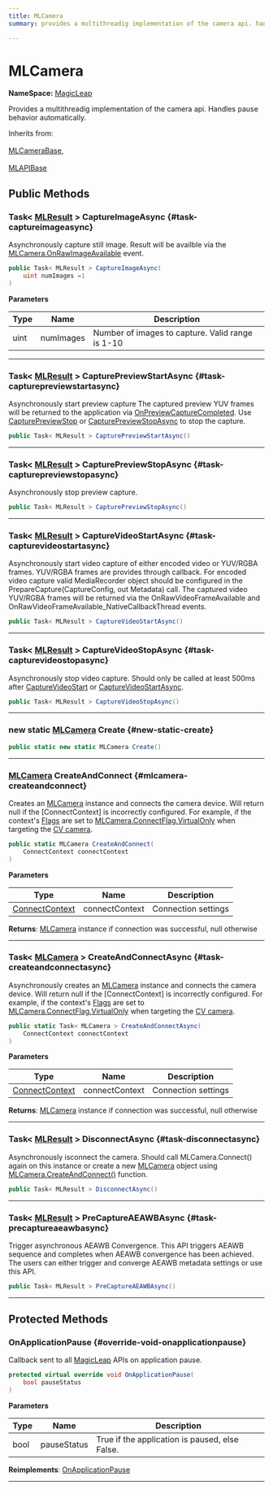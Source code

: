 ```yaml
---
title: MLCamera
summary: provides a multithreadig implementation of the camera api. handles pause behavior automatically. 

---
```


# MLCamera



**NameSpace:** 
[MagicLeap](/versioned_docs/version-22-Mar-2023/unity-api/api/UnityEngine.XR.MagicLeap/UnityEngine.XR.MagicLeap.md) 


Provides a multithreadig implementation of the camera api. Handles pause behavior automatically.   


Inherits from: <br></br>[MLCameraBase](/versioned_docs/version-22-Mar-2023/unity-api/api/UnityEngine.XR.MagicLeap/MLCameraBase/UnityEngine.XR.MagicLeap.MLCameraBase.md),<br></br>[MLAPIBase](/versioned_docs/version-22-Mar-2023/unity-api/api/UnityEngine.XR.MagicLeap/UnityEngine.XR.MagicLeap.MLAPIBase.md)




## Public Methods

### Task&lt; [MLResult](/versioned_docs/version-22-Mar-2023/unity-api/api/UnityEngine.XR.MagicLeap/UnityEngine.XR.MagicLeap.MLResult.md) &gt; CaptureImageAsync {#task-captureimageasync}

Asynchronously capture still image. Result will be availble via the [MLCamera.OnRawImageAvailable](/versioned_docs/version-22-Mar-2023/unity-api/api/UnityEngine.XR.MagicLeap/MLCameraBase/UnityEngine.XR.MagicLeap.MLCameraBase.md#mlcameraoncapturedframeavailabledelegate-onrawimageavailable) event. 

```csharp
public Task< MLResult > CaptureImageAsync(
    uint numImages =1
)
```


**Parameters**

| Type | Name  | Description  | 
|--|--|--|
| uint |numImages|Number of images to capture. Valid range is 1-10|






-----------

### Task&lt; [MLResult](/versioned_docs/version-22-Mar-2023/unity-api/api/UnityEngine.XR.MagicLeap/UnityEngine.XR.MagicLeap.MLResult.md) &gt; CapturePreviewStartAsync {#task-capturepreviewstartasync}

Asynchronously start preview capture The captured preview YUV frames will be returned to the application via [OnPreviewCaptureCompleted](/versioned_docs/version-22-Mar-2023/unity-api/api/UnityEngine.XR.MagicLeap/MLCameraBase/UnityEngine.XR.MagicLeap.MLCameraBase.md#mlcameraonpreviewcapturecompleteddelegate-onpreviewcapturecompleted). Use [CapturePreviewStop](/versioned_docs/version-22-Mar-2023/unity-api/api/UnityEngine.XR.MagicLeap/MLCameraBase/UnityEngine.XR.MagicLeap.MLCameraBase.md#mlresult-capturepreviewstop) or [CapturePreviewStopAsync](/versioned_docs/version-22-Mar-2023/unity-api/api/UnityEngine.XR.MagicLeap/UnityEngine.XR.MagicLeap.MLCamera.md#task-capturepreviewstopasync) to stop the capture. 

```csharp
public Task< MLResult > CapturePreviewStartAsync()
```






-----------

### Task&lt; [MLResult](/versioned_docs/version-22-Mar-2023/unity-api/api/UnityEngine.XR.MagicLeap/UnityEngine.XR.MagicLeap.MLResult.md) &gt; CapturePreviewStopAsync {#task-capturepreviewstopasync}

Asynchronously stop preview capture. 

```csharp
public Task< MLResult > CapturePreviewStopAsync()
```






-----------

### Task&lt; [MLResult](/versioned_docs/version-22-Mar-2023/unity-api/api/UnityEngine.XR.MagicLeap/UnityEngine.XR.MagicLeap.MLResult.md) &gt; CaptureVideoStartAsync {#task-capturevideostartasync}

Asynchronously start video capture of either encoded video or YUV/RGBA frames. YUV/RGBA frames are provides through callback. For encoded video capture valid MediaRecorder object should be configured in the PrepareCapture(CaptureConfig, out Metadata) call. The captured video YUV/RGBA frames will be returned via the OnRawVideoFrameAvailable and OnRawVideoFrameAvailable&#95;NativeCallbackThread events. 

```csharp
public Task< MLResult > CaptureVideoStartAsync()
```






-----------

### Task&lt; [MLResult](/versioned_docs/version-22-Mar-2023/unity-api/api/UnityEngine.XR.MagicLeap/UnityEngine.XR.MagicLeap.MLResult.md) &gt; CaptureVideoStopAsync {#task-capturevideostopasync}

Asynchronously stop video capture. Should only be called at least 500ms after [CaptureVideoStart](/versioned_docs/version-22-Mar-2023/unity-api/api/UnityEngine.XR.MagicLeap/MLCameraBase/UnityEngine.XR.MagicLeap.MLCameraBase.md#mlresult-capturevideostart) or [CaptureVideoStartAsync](/versioned_docs/version-22-Mar-2023/unity-api/api/UnityEngine.XR.MagicLeap/UnityEngine.XR.MagicLeap.MLCamera.md#task-capturevideostartasync). 

```csharp
public Task< MLResult > CaptureVideoStopAsync()
```






-----------

### new static [MLCamera](/versioned_docs/version-22-Mar-2023/unity-api/api/UnityEngine.XR.MagicLeap/UnityEngine.XR.MagicLeap.MLCamera.md) Create {#new-static-create}

```csharp
public static new static MLCamera Create()
```






-----------

### [MLCamera](/versioned_docs/version-22-Mar-2023/unity-api/api/UnityEngine.XR.MagicLeap/UnityEngine.XR.MagicLeap.MLCamera.md) CreateAndConnect {#mlcamera-createandconnect}

Creates an [MLCamera](/versioned_docs/version-22-Mar-2023/unity-api/api/UnityEngine.XR.MagicLeap/UnityEngine.XR.MagicLeap.MLCamera.md) instance and connects the camera device. Will return null if the [ConnectContext] is incorrectly configured. For example, if the context's [Flags](/versioned_docs/version-22-Mar-2023/unity-api/api/UnityEngine.XR.MagicLeap/MLCameraBase/UnityEngine.XR.MagicLeap.MLCameraBase.ConnectContext.md#connectflag-flags) are set to [MLCamera.ConnectFlag.VirtualOnly](/versioned_docs/version-22-Mar-2023/unity-api/api/UnityEngine.XR.MagicLeap/MLCameraBase/UnityEngine.XR.MagicLeap.MLCameraBase.md#enums-connectflag) when targeting the [CV camera](/versioned_docs/version-22-Mar-2023/unity-api/api/UnityEngine.XR.MagicLeap/MLCameraBase/UnityEngine.XR.MagicLeap.MLCameraBase.md#enums-cv). 

```csharp
public static MLCamera CreateAndConnect(
    ConnectContext connectContext
)
```


**Parameters**

| Type | Name  | Description  | 
|--|--|--|
| [ConnectContext](/versioned_docs/version-22-Mar-2023/unity-api/api/UnityEngine.XR.MagicLeap/MLCameraBase/UnityEngine.XR.MagicLeap.MLCameraBase.ConnectContext.md) |connectContext|Connection settings|






**Returns**: [MLCamera](/versioned_docs/version-22-Mar-2023/unity-api/api/UnityEngine.XR.MagicLeap/UnityEngine.XR.MagicLeap.MLCamera.md) instance if connection was successful, null otherwise



-----------

### Task&lt; [MLCamera](/versioned_docs/version-22-Mar-2023/unity-api/api/UnityEngine.XR.MagicLeap/UnityEngine.XR.MagicLeap.MLCamera.md) &gt; CreateAndConnectAsync {#task-createandconnectasync}

Asynchronously creates an [MLCamera](/versioned_docs/version-22-Mar-2023/unity-api/api/UnityEngine.XR.MagicLeap/UnityEngine.XR.MagicLeap.MLCamera.md) instance and connects the camera device. Will return null if the [ConnectContext] is incorrectly configured. For example, if the context's [Flags](/versioned_docs/version-22-Mar-2023/unity-api/api/UnityEngine.XR.MagicLeap/MLCameraBase/UnityEngine.XR.MagicLeap.MLCameraBase.ConnectContext.md#connectflag-flags) are set to [MLCamera.ConnectFlag.VirtualOnly](/versioned_docs/version-22-Mar-2023/unity-api/api/UnityEngine.XR.MagicLeap/MLCameraBase/UnityEngine.XR.MagicLeap.MLCameraBase.md#enums-connectflag) when targeting the [CV camera](/versioned_docs/version-22-Mar-2023/unity-api/api/UnityEngine.XR.MagicLeap/MLCameraBase/UnityEngine.XR.MagicLeap.MLCameraBase.md#enums-cv). 

```csharp
public static Task< MLCamera > CreateAndConnectAsync(
    ConnectContext connectContext
)
```


**Parameters**

| Type | Name  | Description  | 
|--|--|--|
| [ConnectContext](/versioned_docs/version-22-Mar-2023/unity-api/api/UnityEngine.XR.MagicLeap/MLCameraBase/UnityEngine.XR.MagicLeap.MLCameraBase.ConnectContext.md) |connectContext|Connection settings|






**Returns**: [MLCamera](/versioned_docs/version-22-Mar-2023/unity-api/api/UnityEngine.XR.MagicLeap/UnityEngine.XR.MagicLeap.MLCamera.md) instance if connection was successful, null otherwise



-----------

### Task&lt; [MLResult](/versioned_docs/version-22-Mar-2023/unity-api/api/UnityEngine.XR.MagicLeap/UnityEngine.XR.MagicLeap.MLResult.md) &gt; DisconnectAsync {#task-disconnectasync}

Asynchronously isconnect the camera. Should call MLCamera.Connect() again on this instance or create a new [MLCamera](/versioned_docs/version-22-Mar-2023/unity-api/api/UnityEngine.XR.MagicLeap/UnityEngine.XR.MagicLeap.MLCamera.md) object using [MLCamera.CreateAndConnect()](/versioned_docs/version-22-Mar-2023/unity-api/api/UnityEngine.XR.MagicLeap/UnityEngine.XR.MagicLeap.MLCamera.md#mlcamera-createandconnect) function. 

```csharp
public Task< MLResult > DisconnectAsync()
```






-----------

### Task&lt; [MLResult](/versioned_docs/version-22-Mar-2023/unity-api/api/UnityEngine.XR.MagicLeap/UnityEngine.XR.MagicLeap.MLResult.md) &gt; PreCaptureAEAWBAsync {#task-precaptureaeawbasync}

Trigger asynchronous AEAWB Convergence. This API triggers AEAWB sequence and completes when AEAWB convergence has been achieved. The users can either trigger and converge AEAWB metadata settings or use this API. 

```csharp
public Task< MLResult > PreCaptureAEAWBAsync()
```






-----------

## Protected Methods

### OnApplicationPause {#override-void-onapplicationpause}

Callback sent to all [MagicLeap](/versioned_docs/version-22-Mar-2023/unity-api/api/UnityEngine.XR.MagicLeap/UnityEngine.XR.MagicLeap.md) APIs on application pause. 

```csharp
protected virtual override void OnApplicationPause(
    bool pauseStatus
)
```


**Parameters**

| Type | Name  | Description  | 
|--|--|--|
| bool |pauseStatus|True if the application is paused, else False. |




**Reimplements**: [OnApplicationPause](/versioned_docs/version-22-Mar-2023/unity-api/api/UnityEngine.XR.MagicLeap/UnityEngine.XR.MagicLeap.MLAPIBase.md#void-onapplicationpause)



-----------


